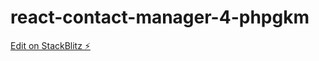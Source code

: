 # react-contact-manager-4-phpgkm

[Edit on StackBlitz ⚡️](https://stackblitz.com/edit/react-contact-manager-4-phpgkm)